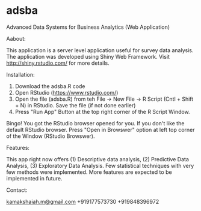 # adsba
Advanced Data Systems for Business Analytics (Web Application)

Aabout:

This application is a server level application useful for survey data analysis. The application was developed using Shiny Web Framework. Visit http://shiny.rstudio.com/ for more details. 

Installation:

1. Download the adsba.R code
2. Open RStudio (https://www.rstudio.com/)
3. Open the file (adsba.R) from teh File -> New File -> R Script (Cntl + Shift + N) in RStudio. Save the file (if not done earlier)
4. Press "Run App" Button at the top right corner of the R Script Window. 

Bingo! You got the RStudio browser opened for you. If you don't like the default RStudio browser. Press "Open in Browswer" option at left top corner of the Window (RStudio Browswer). 

Features:

This app right now offers (1) Descriptive data analysis, (2) Predictive Data Analysis, (3) Exploratory Data Analysis. Few statistical techniques with very few methods were implemented. More features are expected to be implemented in future. 

Contact:

kamakshaiah.m@gmail.com
+919177573730
+919848396972
